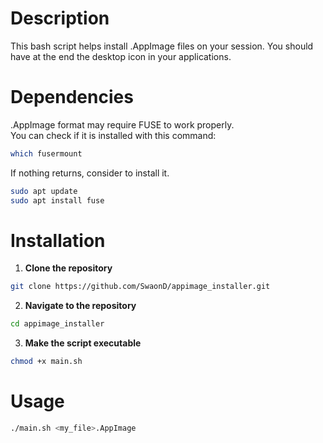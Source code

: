 # Description
This bash script helps install .AppImage files on your session.
You should have at the end the desktop icon in your applications.

# Dependencies
.AppImage format may require FUSE to work properly.<br>
You can check if it is installed with this command:<br>
```sh
which fusermount
```

If nothing returns, consider to install it.<br>
```sh
sudo apt update
sudo apt install fuse
```

# Installation

1. **Clone the repository**
```sh
git clone https://github.com/SwaonD/appimage_installer.git
```

2. **Navigate to the repository**
```sh
cd appimage_installer
```

3. **Make the script executable**
```sh
chmod +x main.sh
```

# Usage

```sh
./main.sh <my_file>.AppImage
```
